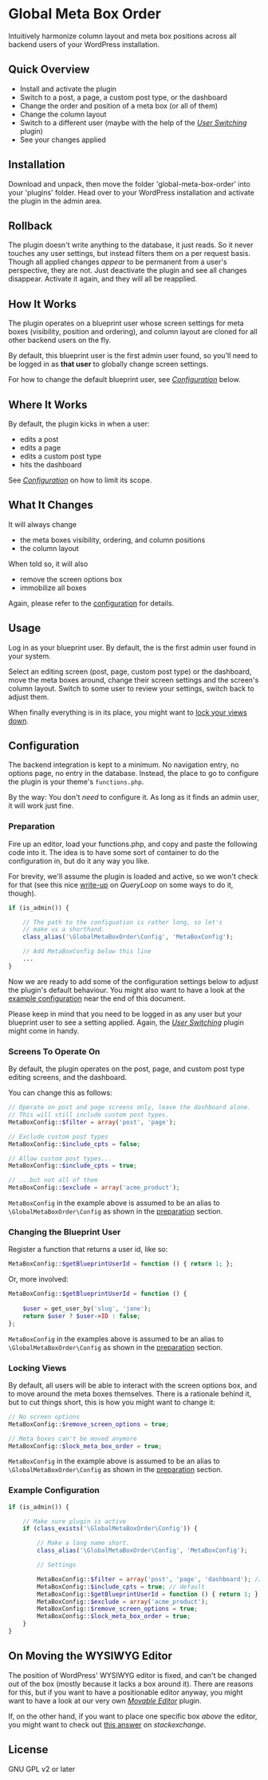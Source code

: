 # Global Meta Box Order

Intuitively harmonize column layout and meta box positions across all backend users of your WordPress installation.  

## Quick Overview

* Install and activate the plugin
* Switch to a post, a page, a custom post type, or the dashboard
* Change the order and position of a meta box (or all of them)
* Change the column layout
* Switch to a different user (maybe with the help of the [_User Switching_](https://wordpress.org/plugins/user-switching/) plugin)
* See your changes applied   

## Installation

Download and unpack, then move the folder 'global-meta-box-order' into your 'plugins' folder. Head over to your WordPress installation and activate the plugin in the admin area.

## Rollback

The plugin doesn't write anything to the database, it just reads. So it never touches any user settings, but instead filters them on a per request basis. Though all applied changes _appear_ to be permanent from a user's perspective, they are not. Just deactivate the plugin and see all changes disappear. Activate it again, and they will all be reapplied.  

## How It Works

The plugin operates on a blueprint user whose screen settings for meta boxes (visibility, position and ordering), and column layout are cloned for all other backend users on the fly.

By default, this blueprint user is the first admin user found, so you'll need to be logged in as **that user** to globally change screen settings.   

For how to change the default blueprint user, see [_Configuration_](#configuration) below.

## Where It Works 

By default, the plugin kicks in when a user:

* edits a post
* edits a page
* edits a custom post type
* hits the dashboard

See [_Configuration_](#configuration) on how to limit its scope.

## What It Changes

It will always change

* the meta boxes visibility, ordering, and column positions
* the column layout

When told so, it will also

* remove the screen options box
* immobilize all boxes

Again, please refer to the [configuration](#configuration) for details.   

## Usage

Log in as your blueprint user. By default, the is the first admin user found in your system.   

Select an editing screen (post, page, custom post type) or the dashboard, move the meta boxes around, change their screen settings and the screen's column layout. Switch to some user to review your settings, switch back to adjust them.

When finally everything is in its place, you might want to [lock your views down](#locking_views). 

## <a id="configuration"></a>Configuration

The backend integration is kept to a minimum. No navigation entry, no options page, no entry in the database. Instead, the place to go to configure the plugin is your theme's `functions.php`.

By the way: You don't _need_ to configure it. As long as it finds an admin user, it will work just fine.

### <a id="preparation"></a>Preparation

Fire up an editor, load your functions.php, and copy and paste the following code into it. The idea is to have some sort of container to do the configuration in, but do it any way you like.

For brevity, we'll assume the plugin is loaded and active, so we won't check for that (see this nice [write-up](http://queryloop.com/how-to-detect-if-a-wordpress-plugin-is-active/) on _QueryLoop_ on some ways to do it, though).

```PHP
if (is_admin()) {

    // The path to the configuation is rather long, so let's
    // make us a shorthand.
    class_alias('\GlobalMetaBoxOrder\Config', 'MetaBoxConfig');

    // Add MetaBoxConfig below this line
    ...
}
```

Now we are ready to add some of the configuration settings below to adjust the plugin's default behaviour. You might also want to have a look at the [example configuration](#example_config) near the end of this document.

Please keep in mind that you need to be logged in as any user but your blueprint user to see a setting applied. Again, the [_User Switching_](https://wordpress.org/plugins/user-switching/) plugin might come in handy.

### Screens To Operate On

By default, the plugin operates on the post, page, and custom post type editing screens, and the dashboard.

You can change this as follows:

```PHP
// Operate on post and page screens only, leave the dashboard alone.
// This will still include custom post types.
MetaBoxConfig::$filter = array('post', 'page');

// Exclude custom post types
MetaBoxConfig::$include_cpts = false; 

// Allow custom post types...
MetaBoxConfig::$include_cpts = true; 

// ...but not all of them
MetaBoxConfig::$exclude = array('acme_product');
```

`MetaBoxConfig` in the example above is assumed to be an alias to `\GlobalMetaBoxOrder\Config` as shown in the [preparation](#preparation) section.    

### Changing the Blueprint User

Register a function that returns a user id, like so:

```PHP
MetaBoxConfig::$getBlueprintUserId = function () { return 1; };
```

Or, more involved:

```PHP
MetaBoxConfig::$getBlueprintUserId = function () { 
            
    $user = get_user_by('slug', 'jane');
    return $user ? $user->ID : false; 
};
```

`MetaBoxConfig` in the examples above is assumed to be an alias to `\GlobalMetaBoxOrder\Config` as shown in the [preparation](#preparation) section.    

### <a id="locking_views"></a>Locking Views

By default, all users will be able to interact with the screen options box, and to move around the meta boxes themselves. There is a rationale behind it, but to cut things short, this is how you might want to change it:

```PHP
// No screen options 
MetaBoxConfig::$remove_screen_options = true;

// Meta boxes can't be moved anymore 
MetaBoxConfig::$lock_meta_box_order = true; 
```

`MetaBoxConfig` in the example above is assumed to be an alias to `\GlobalMetaBoxOrder\Config` as shown in the [preparation](#preparation) section.    

### <a id="example_config"></a>Example Configuration

```PHP
if (is_admin()) {

    // Make sure plugin is active
    if (class_exists('\GlobalMetaBoxOrder\Config')) {

        // Make a long name short. 
        class_alias('\GlobalMetaBoxOrder\Config', 'MetaBoxConfig');

        // Settings

        MetaBoxConfig::$filter = array('post', 'page', 'dashboard'); // default
        MetaBoxConfig::$include_cpts = true; // default
        MetaBoxConfig::$getBlueprintUserId = function () { return 1; };
        MetaBoxConfig::$exclude = array('acme_product');
        MetaBoxConfig::$remove_screen_options = true;
        MetaBoxConfig::$lock_meta_box_order = true; 
    }
}
```

## On Moving the WYSIWYG Editor

The position of WordPress' WYSIWYG editor is fixed, and can't be changed out of the box (mostly because it lacks a box around it). There are reasons for this, but if you want to have a positionable editor anyway, you might want to have a look at our very own [_Movable Editor_](https://github.com/pontycode/wordpress-movable-editor) plugin.

If, on the other hand, if you want to place one specific box _above_ the editor, you might want to check out [this answer](http://wordpress.stackexchange.com/a/88103) on _stackexchange_.

## License

GNU GPL v2 or later